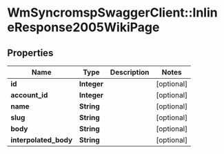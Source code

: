 # WmSyncromspSwaggerClient::InlineResponse2005WikiPage

## Properties
Name | Type | Description | Notes
------------ | ------------- | ------------- | -------------
**id** | **Integer** |  | [optional] 
**account_id** | **Integer** |  | [optional] 
**name** | **String** |  | [optional] 
**slug** | **String** |  | [optional] 
**body** | **String** |  | [optional] 
**interpolated_body** | **String** |  | [optional] 

